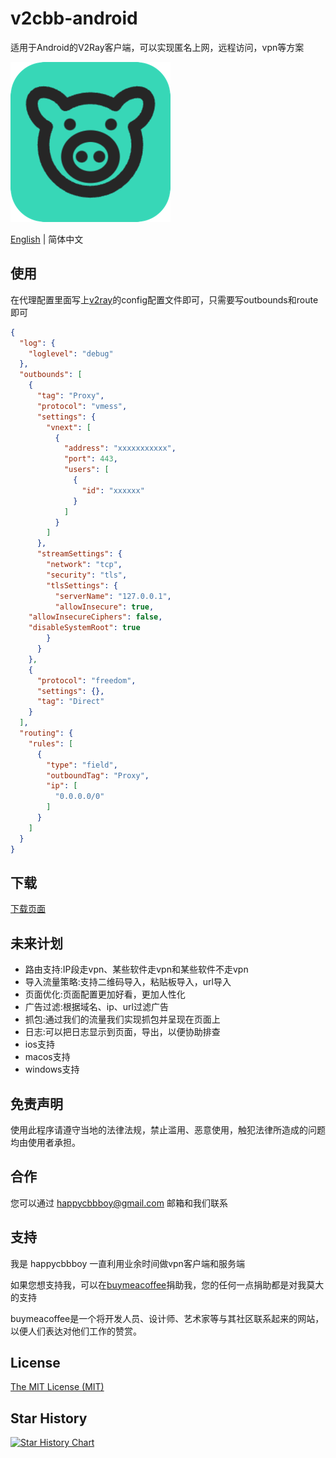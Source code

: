 # v2cbb-android
适用于Android的V2Ray客户端，可以实现匿名上网，远程访问，vpn等方案

![256](./assets/256.png)

[English](README_EN.md) | 简体中文

## 使用

在代理配置里面写上[v2ray](https://v2ray.com/)的config配置文件即可，只需要写outbounds和route即可

```json
{
  "log": {
    "loglevel": "debug"
  },
  "outbounds": [
    {
      "tag": "Proxy",
      "protocol": "vmess",
      "settings": {
        "vnext": [
          {
            "address": "xxxxxxxxxxx",
            "port": 443,
            "users": [
              {
                "id": "xxxxxx"
              }
            ]
          }
        ]
      },
      "streamSettings": {
        "network": "tcp",
        "security": "tls",
        "tlsSettings": {
          "serverName": "127.0.0.1",
          "allowInsecure": true,
    "allowInsecureCiphers": false,
    "disableSystemRoot": true
        }
      }
    },
    {
      "protocol": "freedom",
      "settings": {},
      "tag": "Direct"
    }
  ],
  "routing": {
    "rules": [
      {
        "type": "field",
        "outboundTag": "Proxy",
        "ip": [
          "0.0.0.0/0"
        ]
      }
    ]
  }
}
```
## 下载

[下载页面](https://github.com/happycbbboy/v2cbb-android/releases)

## 未来计划

- 路由支持:IP段走vpn、某些软件走vpn和某些软件不走vpn
- 导入流量策略:支持二维码导入，粘贴板导入，url导入
- 页面优化:页面配置更加好看，更加人性化
- 广告过滤:根据域名、ip、url过滤广告
- 抓包:通过我们的流量我们实现抓包并呈现在页面上
- 日志:可以把日志显示到页面，导出，以便协助排查
- ios支持
- macos支持
- windows支持

## 免责声明

使用此程序请遵守当地的法律法规，禁止滥用、恶意使用，触犯法律所造成的问题均由使用者承担。

## 合作

您可以通过 happycbbboy@gmail.com 邮箱和我们联系

## 支持

我是 happycbbboy 一直利用业余时间做vpn客户端和服务端

如果您想支持我，可以在[buymeacoffee](https://www.buymeacoffee.com/happycbbboy)捐助我，您的任何一点捐助都是对我莫大的支持

buymeacoffee是一个将开发人员、设计师、艺术家等与其社区联系起来的网站，以便人们表达对他们工作的赞赏。

## License

[The MIT License (MIT)](https://github.com/happycbbboy/v2cbb-android/blob/main/LICENSE)

## Star History

<a href="https://star-history.com/#happycbbboy/v2cbb-android&Date">
  <picture>
    <source media="(prefers-color-scheme: dark)" srcset="https://api.star-history.com/svg?repos=happycbbboy/v2cbb-android&type=Date&theme=dark" />
    <source media="(prefers-color-scheme: light)" srcset="https://api.star-history.com/svg?repos=happycbbboy/v2cbb-android&type=Date" />
    <img alt="Star History Chart" src="https://api.star-history.com/svg?repos=happycbbboy/v2cbb-android&type=Date" />
  </picture>
</a>

